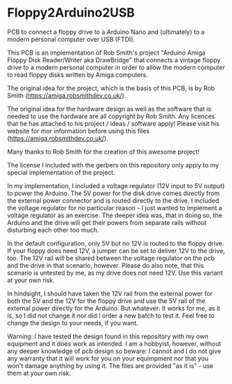 # Floppy2Arduino2USB
PCB to connect a floppy drive to a Arduino Nano and (ultimately) to a modern personal computer over USB (FTDI). 

This PCB is an implementation of Rob Smith's project "Arduino Amiga Floppy Disk Reader/Writer aka DrawBridge" that connects a vintage floppy drive to a modern personal computer in order to allow the modern computer to read floppy disks written by Amiga computers.

The original idea for the project, which is the basis of this PCB, is by Rob Smith (https://amiga.robsmithdev.co.uk/).

The original idea for the hardware design as well as the software that is needed to use the hardware are all copyright by Rob Smith. Any licences that he has attached to his project / ideas / software apply! Please visit his website for mor information before using this files (https://amiga.robsmithdev.co.uk/).

Many thanks to Rob Smith for the creation of this awesome project!

The license I included with the gerbers on this repository only apply to my special implementation of the project.

In my implementation, I included a voltage regulator (12V input to 5V output) to power the Arduino. The 5V power for the disk drive comes directly from the external power connector and is routed directly to the drive. I included the voltage regulator for no particular reason - I just wanted to implement a voltage regulator as an exercise. The deeper idea was, that in doing so, the Arduino and the drive will get their powers from separate rails without disturbing each other too much.

In the default configuration, only 5V but no 12V is routed to the floppy drive. If your floppy does need 12V, a jumper can be set to deliver 12V to the drive, too. The 12V rail will be shared between the voltage regulator on the pcb and the drive in that scenario, however. Please do also note, that this scenario is untested by me, as my drive does not need 12V. Use this variant at your own risk.

In hindsight, I should have taken the 12V rail from the external power for both the 5V and the 12V for the floppy drive and use the 5V rail of the external power directly for the Arduino. But whatever: It works for me, as it is, so I did not change it nor did I order a new batch to test it. Feel free to change the design to your needs, if you want.

Warning:
I have tested the design found in this repository with my own equipment and it does work as intended. I am a hobbyist, however, without any deeper knowledge of pcb design so beware: I cannot and I do not give any warranty that it will work for you on your equimpment nor that you won't damage anything by using it. The files are provided "as it is" - use them at your own risk.
